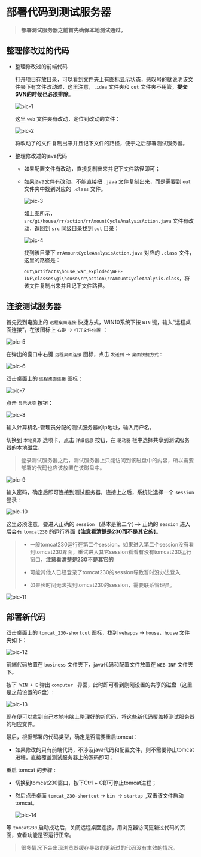 # 部署代码到测试服务器

> **部署测试服务器之前首先确保本地测试通过。** 

## 整理修改过的代码 

- 整理修改过的前端代码 

  打开项目存放目录，可以看到文件夹上有图标显示状态，感叹号的就说明该文件夹下有文件改动过，这里注意，`.idea` 文件夹和 `out` 文件夹不用管，**提交SVN的时候也必须排除**。

  ![pic-1](../images/push2TestServer-pic1.png)

  这里 `web` 文件夹有改动，定位到改动的文件：

  ![pic-2](../images/push2TestServer-pic2.png)

  将改动了的文件复制出来并且记下文件的路径，便于之后部署测试服务器。 

- 整理修改过的java代码 

  - 如果配置文件有改动，直接复制出来并记下文件路径即可；

  - 如果java文件有改动，不能直接把  `.java` 文件复制出来，而是需要到 `out` 文件夹中找到对应的 `.class` 文件。 

    ![pic-3](../images/push2TestServer-pic3.png)

    如上图所示， `src/gi/house/rr/action/rrAmountCycleAnalysisAction.java` 文件有改动，返回到 `src` 同级目录找到 `out` 目录： 

    ![pic-4](../images/push2TestServer-pic4.png)

    找到该目录下 `rrAmountCycleAnalysisAction.java` 对应的 `.class` 文件，这里的路径是：

    `out\artifacts\house_war_exploded\WEB-INF\classes\gi\house\rr\action\rrAmountCycleAnalysis.class`，将该文件复制出来并且记下文件路径。

## 连接测试服务器

首先找到电脑上的 `远程桌面连接` 快捷方式，WIN10系统下按 `WIN` 键，输入“远程桌面连接”，在该图标上 `右键` -> `打开文件位置 `： 

![pic-5](../images/push2TestServer-pic5.png)

在弹出的窗口中右键 `远程桌面连接` 图标，点击 `发送到` -> `桌面快捷方式` :

![pic-6](../images/push2TestServer-pic6.png)

双击桌面上的 `远程桌面连接` 图标： 

![pic-7](../images/push2TestServer-pic7.png)

点击 `显示选项` 按钮：

![pic-8](../images/push2TestServer-pic8.png)

输入计算机名-管理员分配的测试服务器的ip地址，输入用户名。

切换到 `本地资源` 选项卡，点击 `详细信息` 按钮，在 `驱动器` 栏中选择共享到测试服务器的本地磁盘，

>  登录测试服务器之后，测试服务器上只能访问到该磁盘中的内容，所以需要部署的代码也应该放置在该磁盘中。

![pic-9](../images/push2TestServer-pic9.png)

输入密码，确定后即可连接到测试服务器，连接上之后，系统让选择一个 `session` 登录 :

![pic-10](../images/push2TestServer-pic10.png)

这里必须注意，要进入正确的 `session `  (基本是第二个)-->  正确的 `session` 进入后会有 `tomcat230` 的运行界面【**注意看清楚是230而不是其它的**】。 

> - 一般tomcat230运行在第二个session，如果进入第二个session没有看到tomcat230界面，重试进入其它session看看有没有tomcat230运行窗口，**注意看清楚是230不是其它的**
>
> - 可能其他人已经登录了tomcat230的session导致暂时没办法登入
> - 如果长时间无法找到tomcat230的session，需要联系管理员。

 ![pic-11](../images/push2TestServer-pic11.png)

## 部署新代码

双击桌面上的 `tomcat_230-shortcut` 图标，找到 `webapps` -> `house`，`house` 文件夹如下：

![pic-12](../images/push2TestServer-pic12.png)

前端代码放置在 `business` 文件夹下，java代码和配置文件放置在 `WEB-INF` 文件夹下。

按下` WIN + E` 弹出 `computer ` 界面，此时即可看到刚刚设置的共享的磁盘（这里是之前设置的G盘）:

![pic-13](../images/push2TestServer-pic13.png)

现在便可以拿到自己本地电脑上整理好的新代码，将这些新代码覆盖掉测试服务器的相应文件。 

最后，根据部署的代码类型，确定是否需要重启tomcat：

- 如果修改的只有前端代码，不涉及java代码和配置文件，则不需要停止tomcat进程，直接覆盖测试服务器上的源码即可；

重启 tomcat 的步骤 :

- 切换到tomcat230窗口，按下Ctrl + C即可停止tomcat进程；

- 然后点击桌面 `tomcat_230-shortcut` -> `bin `-> `startup `,双击该文件启动tomcat。 

  ![pic-14](../images/push2TestServer-pic14.png)

等 `tomcat230` 启动成功后，关闭远程桌面连接，用浏览器访问更新过代码的页面，查看功能是否运行正常。

> 很多情况下会出现浏览器缓存导致的更新过的代码没有生效的情况。